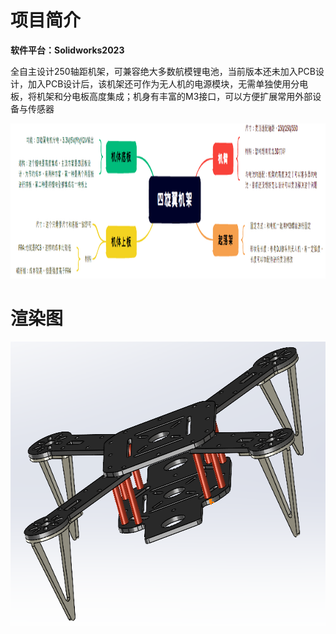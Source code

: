 # 项目简介

**软件平台：Solidworks2023**

全自主设计250轴距机架，可兼容绝大多数航模锂电池，当前版本还未加入PCB设计，加入PCB设计后，该机架还可作为无人机的电源模块，无需单独使用分电板，将机架和分电板高度集成；机身有丰富的M3接口，可以方便扩展常用外部设备与传感器

<div align=center>
	<img src="./note/方案设计.png" width = "1250" height = "248" >
</div>

# 渲染图

<div align=center>
	<img src="./note/渲染图.png" width = "617" height = "455" >
</div>

# 
